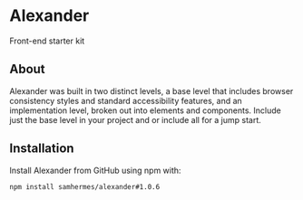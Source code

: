 # Alexander

Front-end starter kit

## About 

Alexander was built in two distinct levels, a base level that includes browser consistency styles and standard accessibility features, and an implementation level, broken out into elements and components. Include just the base level in your project and or include all for a jump start.

## Installation

Install Alexander from GitHub using npm with:

```bash
npm install samhermes/alexander#1.0.6
```
